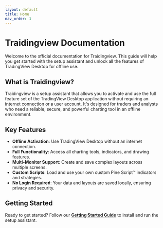 ```yaml
---
layout: default
title: Home
nav_order: 1
---
```


# Traidingview Documentation

Welcome to the official documentation for Traidingview. This guide will help you get started with the setup assistant and unlock all the features of TradingView Desktop for offline use.

## What is Traidingview?

Traidingview is a setup assistant that allows you to activate and use the full feature set of the TradingView Desktop application without requiring an internet connection or a user account. It's designed for traders and analysts who need a reliable, secure, and powerful charting tool in an offline environment.

## Key Features

- **Offline Activation**: Use TradingView Desktop without an internet connection.
- **Full Functionality**: Access all charting tools, indicators, and drawing features.
- **Multi-Monitor Support**: Create and save complex layouts across multiple screens.
- **Custom Scripts**: Load and use your own custom Pine Script™ indicators and strategies.
- **No Login Required**: Your data and layouts are saved locally, ensuring privacy and security.

## Getting Started

Ready to get started? Follow our [**Getting Started Guide**](./getting-started.md) to install and run the setup assistant. 